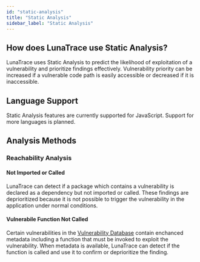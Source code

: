 ```yaml
---
id: "static-analysis"
title: "Static Analysis"
sidebar_label: "Static Analysis"
---
```


<!--
~ Copyright by LunaSec (owned by Refinery Labs, Inc)
~
~ Licensed under the Creative Commons Attribution-ShareAlike 4.0 International
~ (the "License"); you may not use this file except in compliance with the
~ License. You may obtain a copy of the License at
~
~ https://creativecommons.org/licenses/by-sa/4.0/legalcode
~
~ See the License for the specific language governing permissions and
~ limitations under the License.
~
-->

## How does LunaTrace use Static Analysis?

LunaTrace uses Static Analysis to predict the likelihood of exploitation of a vulnerability and prioritize findings
effectively. Vulnerability priority can be increased if a vulnerable code path is easily accessible or decreased if it
is inaccessible.

## Language Support

Static Analysis features are currently supported for JavaScript. Support for more languages is planned.

## Analysis Methods

### Reachability Analysis

#### Not Imported or Called
LunaTrace can detect if a package which contains a vulnerability is declared as a dependency but not imported or called.
These findings are deprioritized because it is not possible to trigger the vulnerability in the application under normal
conditions.

#### Vulnerabile Function Not Called
Certain vulnerabilities in the [Vulnerability Database](../vulnerability-database) contain enchanced metadata including
a function that must be invoked to exploit the vulnerability. When metadata is available, LunaTrace can detect if the
function is called and use it to confirm or deprioritize the finding.
